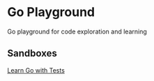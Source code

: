 # **Go Playground**
Go playground for code exploration and learning


## **Sandboxes**
<!-- https://quii.gitbook.io/learn-go-with-tests -->
[Learn Go with Tests](./go-with-tests)  
